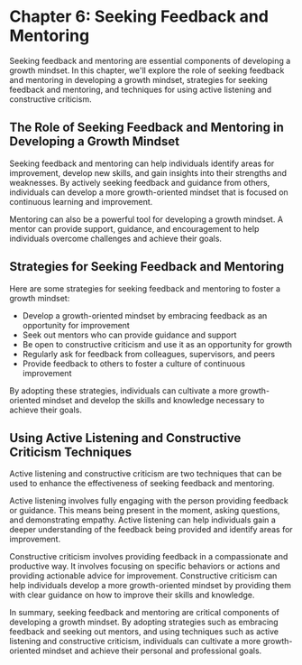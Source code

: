Chapter 6: Seeking Feedback and Mentoring
=========================================

Seeking feedback and mentoring are essential components of developing a growth mindset. In this chapter, we'll explore the role of seeking feedback and mentoring in developing a growth mindset, strategies for seeking feedback and mentoring, and techniques for using active listening and constructive criticism.

The Role of Seeking Feedback and Mentoring in Developing a Growth Mindset
-------------------------------------------------------------------------

Seeking feedback and mentoring can help individuals identify areas for improvement, develop new skills, and gain insights into their strengths and weaknesses. By actively seeking feedback and guidance from others, individuals can develop a more growth-oriented mindset that is focused on continuous learning and improvement.

Mentoring can also be a powerful tool for developing a growth mindset. A mentor can provide support, guidance, and encouragement to help individuals overcome challenges and achieve their goals.

Strategies for Seeking Feedback and Mentoring
---------------------------------------------

Here are some strategies for seeking feedback and mentoring to foster a growth mindset:

* Develop a growth-oriented mindset by embracing feedback as an opportunity for improvement
* Seek out mentors who can provide guidance and support
* Be open to constructive criticism and use it as an opportunity for growth
* Regularly ask for feedback from colleagues, supervisors, and peers
* Provide feedback to others to foster a culture of continuous improvement

By adopting these strategies, individuals can cultivate a more growth-oriented mindset and develop the skills and knowledge necessary to achieve their goals.

Using Active Listening and Constructive Criticism Techniques
------------------------------------------------------------

Active listening and constructive criticism are two techniques that can be used to enhance the effectiveness of seeking feedback and mentoring.

Active listening involves fully engaging with the person providing feedback or guidance. This means being present in the moment, asking questions, and demonstrating empathy. Active listening can help individuals gain a deeper understanding of the feedback being provided and identify areas for improvement.

Constructive criticism involves providing feedback in a compassionate and productive way. It involves focusing on specific behaviors or actions and providing actionable advice for improvement. Constructive criticism can help individuals develop a more growth-oriented mindset by providing them with clear guidance on how to improve their skills and knowledge.

In summary, seeking feedback and mentoring are critical components of developing a growth mindset. By adopting strategies such as embracing feedback and seeking out mentors, and using techniques such as active listening and constructive criticism, individuals can cultivate a more growth-oriented mindset and achieve their personal and professional goals.
